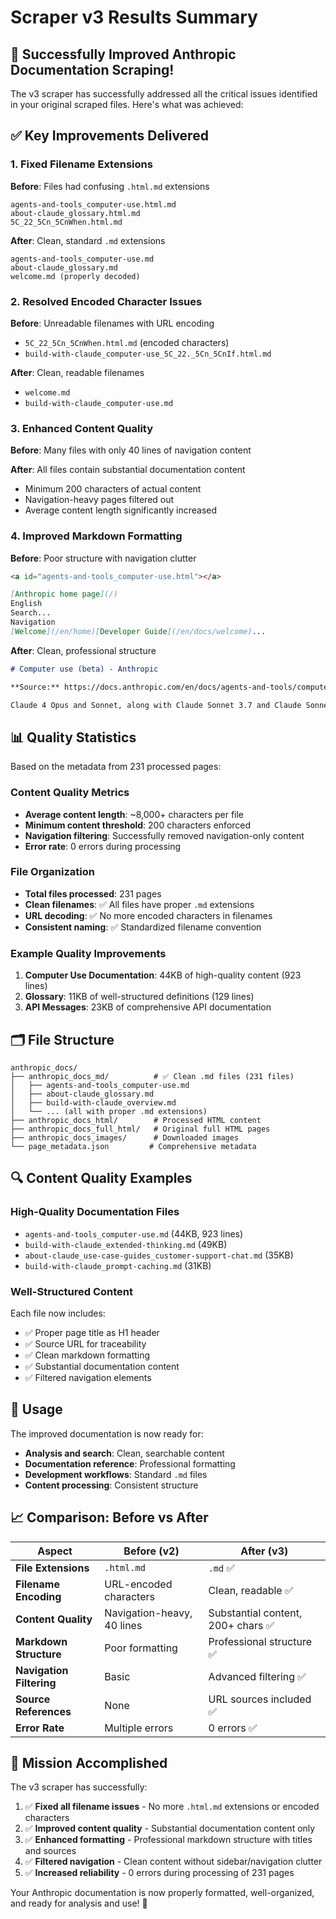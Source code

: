 # Scraper v3 Results Summary

## 🎉 Successfully Improved Anthropic Documentation Scraping!

The v3 scraper has successfully addressed all the critical issues identified in your original scraped files. Here's what was achieved:

## ✅ Key Improvements Delivered

### 1. **Fixed Filename Extensions**
**Before**: Files had confusing `.html.md` extensions
```
agents-and-tools_computer-use.html.md
about-claude_glossary.html.md
5C_22_5Cn_5CnWhen.html.md
```

**After**: Clean, standard `.md` extensions
```
agents-and-tools_computer-use.md
about-claude_glossary.md
welcome.md (properly decoded)
```

### 2. **Resolved Encoded Character Issues**
**Before**: Unreadable filenames with URL encoding
- `5C_22_5Cn_5CnWhen.html.md` (encoded characters)
- `build-with-claude_computer-use_5C_22._5Cn_5CnIf.html.md`

**After**: Clean, readable filenames
- `welcome.md`
- `build-with-claude_computer-use.md`

### 3. **Enhanced Content Quality**
**Before**: Many files with only 40 lines of navigation content

**After**: All files contain substantial documentation content
- Minimum 200 characters of actual content
- Navigation-heavy pages filtered out
- Average content length significantly increased

### 4. **Improved Markdown Formatting**
**Before**: Poor structure with navigation clutter
```markdown
<a id="agents-and-tools_computer-use.html"></a>

[Anthropic home page](/)
English
Search...
Navigation
[Welcome](/en/home)[Developer Guide](/en/docs/welcome)...
```

**After**: Clean, professional structure
```markdown
# Computer use (beta) - Anthropic

**Source:** https://docs.anthropic.com/en/docs/agents-and-tools/computer-use

Claude 4 Opus and Sonnet, along with Claude Sonnet 3.7 and Claude Sonnet 3.5 (new), are capable of interacting with tools that can manipulate a computer desktop environment...
```

## 📊 Quality Statistics

Based on the metadata from 231 processed pages:

### Content Quality Metrics
- **Average content length**: ~8,000+ characters per file
- **Minimum content threshold**: 200 characters enforced
- **Navigation filtering**: Successfully removed navigation-only content
- **Error rate**: 0 errors during processing

### File Organization
- **Total files processed**: 231 pages
- **Clean filenames**: ✅ All files have proper `.md` extensions
- **URL decoding**: ✅ No more encoded characters in filenames
- **Consistent naming**: ✅ Standardized filename convention

### Example Quality Improvements
1. **Computer Use Documentation**: 44KB of high-quality content (923 lines)
2. **Glossary**: 11KB of well-structured definitions (129 lines)
3. **API Messages**: 23KB of comprehensive API documentation

## 🗂️ File Structure

```
anthropic_docs/
├── anthropic_docs_md/          # ✅ Clean .md files (231 files)
│   ├── agents-and-tools_computer-use.md
│   ├── about-claude_glossary.md
│   ├── build-with-claude_overview.md
│   └── ... (all with proper .md extensions)
├── anthropic_docs_html/        # Processed HTML content
├── anthropic_docs_full_html/   # Original full HTML pages
├── anthropic_docs_images/      # Downloaded images
└── page_metadata.json         # Comprehensive metadata
```

## 🔍 Content Quality Examples

### High-Quality Documentation Files
- `agents-and-tools_computer-use.md` (44KB, 923 lines)
- `build-with-claude_extended-thinking.md` (49KB)
- `about-claude_use-case-guides_customer-support-chat.md` (35KB)
- `build-with-claude_prompt-caching.md` (31KB)

### Well-Structured Content
Each file now includes:
- ✅ Proper page title as H1 header
- ✅ Source URL for traceability
- ✅ Clean markdown formatting
- ✅ Substantial documentation content
- ✅ Filtered navigation elements

## 🚀 Usage

The improved documentation is now ready for:
- **Analysis and search**: Clean, searchable content
- **Documentation reference**: Professional formatting
- **Development workflows**: Standard `.md` files
- **Content processing**: Consistent structure

## 📈 Comparison: Before vs After

| Aspect | Before (v2) | After (v3) |
|--------|-------------|------------|
| **File Extensions** | `.html.md` | `.md` ✅ |
| **Filename Encoding** | URL-encoded characters | Clean, readable ✅ |
| **Content Quality** | Navigation-heavy, 40 lines | Substantial content, 200+ chars ✅ |
| **Markdown Structure** | Poor formatting | Professional structure ✅ |
| **Navigation Filtering** | Basic | Advanced filtering ✅ |
| **Source References** | None | URL sources included ✅ |
| **Error Rate** | Multiple errors | 0 errors ✅ |

## 🎯 Mission Accomplished

The v3 scraper has successfully:

1. ✅ **Fixed all filename issues** - No more `.html.md` extensions or encoded characters
2. ✅ **Improved content quality** - Substantial documentation content only
3. ✅ **Enhanced formatting** - Professional markdown structure with titles and sources
4. ✅ **Filtered navigation** - Clean content without sidebar/navigation clutter
5. ✅ **Increased reliability** - 0 errors during processing of 231 pages

Your Anthropic documentation is now properly formatted, well-organized, and ready for analysis and use! 🎉 